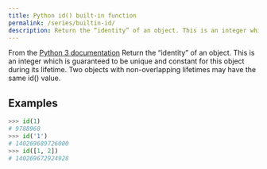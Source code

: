 ```yaml
---
title: Python id() built-in function
permalink: /series/builtin-id/
description: Return the “identity” of an object. This is an integer which is guaranteed to be unique and constant for this object during its lifetime. Two objects with non-overlapping lifetimes may have the same id() value.
---
```



<base-disclaimer>
  <base-disclaimer-title>
    From the <a target="_blank" href="https://docs.python.org/3/library/functions.html#id">Python 3 documentation</a>
  </base-disclaimer-title>
  <base-disclaimer-content>
   Return the “identity” of an object. This is an integer which is guaranteed to be unique and constant for this object during its lifetime. Two objects with non-overlapping lifetimes may have the same id() value.
  </base-disclaimer-content>
</base-disclaimer>

## Examples

```python
>>> id(1)
# 9788960
>>> id('1')
# 140269689726000
>>> id([1, 2])
# 140269672924928
```

<!-- remove this tag to start editing this page -->
<empty-section />
<!-- remove this tag to start editing this page -->

